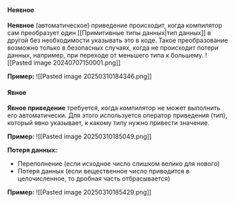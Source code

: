 
#### Неявное

**Неявное** (автоматическое) приведение происходит, когда компилятор сам преобразует один [[Примитивные типы данных|тип данных]] в другой без необходимости указывать это в коде. Такое преобразование возможно только в безопасных случаях, когда не происходит потери данных, например, при переходе от меньшего типа к большему.
![[Pasted image 20240707150001.png]]

**Пример:**
![[Pasted image 20250310184346.png]]


#### Явное

**Явное приведение** требуется, когда компилятор не может выполнить его автоматически. Для этого используется оператор приведения (тип), который явно указывает, к какому типу нужно привести значение.

**Пример:**
![[Pasted image 20250310185049.png]]

**Потеря данных:**
- Переполнение (если исходное число слишком велико для нового)
- Потеря данных (если вещественное число приводится в целочисленное, то дробная часть отбрасывается)

**Пример:**
![[Pasted image 20250310185429.png]]